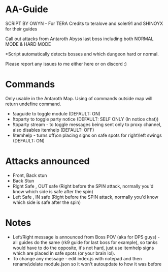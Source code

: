 # AA-Guide

SCRIPT BY OWYN - For TERA
Credits to teralove and soler91 and SHINOYX for their guides

Call out attacks from Antaroth Abyss last boss including both NORMAL MODE & HARD MODE

*Script automatically detects bosses and which dungeon hard or normal.

Please report any issues to me either here or on discord :)

# Commands 
Only usable in the Antaroth Map. Using of commands outside map will return undefine command.
- !aaguide to toggle module (DEFAULT: ON)
- !toparty to toggle party notice (DEFAULT: SELF ONLY (In notice chat))
- !toparty stream - to toggle messages being sent only to proxy channel, also disables itemhelp (DEFAULT: OFF)
- !itemhelp - turns off\on placing signs on safe spots for right\left swings (DEFAULT: ON)

# Attacks announced
- Front, Back stun
- Back Stun
- Right Safe , OUT safe (Right before the SPIN attack, normally you'd know which side is safe after the spin)
- Left Safe , IN safe (Right before the SPIN attack, normally you'd know which side is safe after the spin)

# Notes
- Left/Right message is announced from Boss POV (aka for DPS guys) - all guides do the same (rk9 guide for last boss for example), so tanks would have to do the opposite, it's not hard, just use itemhelp signs which are placed in safe spots (or your brain lol).
- To change any message - edit index.js with notepad and then rename\delate module.json so it won't autoupdate to how it was before
